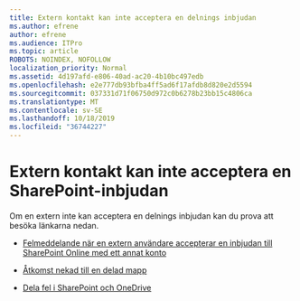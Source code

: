 ```yaml
---
title: Extern kontakt kan inte acceptera en delnings inbjudan
ms.author: efrene
author: efrene
ms.audience: ITPro
ms.topic: article
ROBOTS: NOINDEX, NOFOLLOW
localization_priority: Normal
ms.assetid: 4d197afd-e806-40ad-ac20-4b10bc497edb
ms.openlocfilehash: e2e777db93bfba4ff5ad6f17afdb8d820e2d5594
ms.sourcegitcommit: 037331d71f06750d972c0b6278b23bb15c4806ca
ms.translationtype: MT
ms.contentlocale: sv-SE
ms.lasthandoff: 10/18/2019
ms.locfileid: "36744227"
---
```

# <a name="external-contact-is-unable-to-accept-a-sharepoint-invitation"></a>Extern kontakt kan inte acceptera en SharePoint-inbjudan

Om en extern inte kan acceptera en delnings inbjudan kan du prova att besöka länkarna nedan.

- [Felmeddelande när en extern användare accepterar en inbjudan till SharePoint Online med ett annat konto](https://docs.microsoft.com/sharepoint/support/sharing-and-permissions/error-when-external-user-accepts-an-invitation-by-using-another-account)

- [Åtkomst nekad till en delad mapp](https://docs.microsoft.com/sharepoint/support/sharing-and-permissions/cannot-access-shared-folder)

- [Dela fel i SharePoint och OneDrive](https://docs.microsoft.com/sharepoint/sharepoint-onedrive-error-message)

